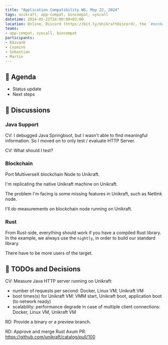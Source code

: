```yaml
---
title: "Application Compatibility WG, May 22, 2024"
tags: unikraft, app-compat, bincompat, syscall
datetime: 2024-05-22T14:00:00+02:00
location: Online, Discord (https://bit.ly/UnikraftDiscord), the `#monkey-business` voice channel
teams:
- app-compat, syscall, bincompat
participants:
- RăzvanD
- CosminV
- Sebastian
- Martin
---
```


## :dart: Agenda

- Status update
- Next steps

## :closed_book: Discussions

### Java Support

CV: I debugged Java Springboot, but I wasn't able to find meaningful information.
So I moved on to only test / evaluate HTTP Server.

CV: What should I test?

### Blockchain

Port MultiverseX blockchain Node to Unikraft.

I'm replicating the native Unikraft machine on Unikraft.

The problem I'm facing is some missing features in Unikraft, such as Netlink node.

I'll do measurements on blockchain node running on Unikraft.

### Rust

From Rust-side, everything should work if you have a compiled Rust library.
In the example, we always use the `nightly`, in order to build our standard library.

There have to be more users of the target.

## :wrench: TODOs and Decisions

CV: Measure Java HTTP server running on Unikraft:

* number of requests per second: Docker, Linux VM, Unikraft VM
* boot times(s) for Unikraft VM: VMM start, Unikraft boot, application boot (to network ready)
* scalability: performance degrade in case of multiple client connections: Docker, Linux VM, Unikraft VM

RD: Provide a binary or a preview branch.

RD: Approve and merge Rust Axum PR: https://github.com/unikraft/catalog/pull/100
